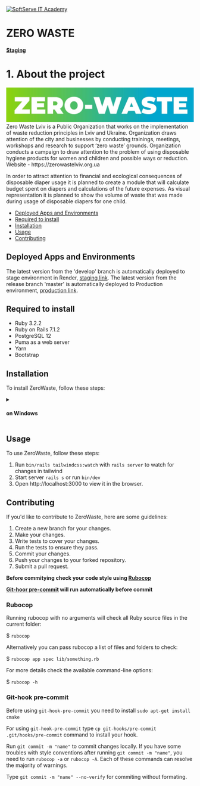 <a href="https://softserve.academy/"><img src="https://s.057.ua/section/newsInternalIcon/upload/images/news/icon/000/050/792/vnutr_5ce4f980ef15f.jpg" title="SoftServe IT Academy" alt="SoftServe IT Academy"></a>

# ZERO WASTE

#### [Staging](https://zero-waste-staging.onrender.com/)

# 1. About the project

<img src='logo.jpg' alt='zero-waste'>
Zero Waste Lviv is a Public Organization that works on the implementation of waste reduction principles in Lviv and Ukraine. Organization draws attention of the city and businesses by conducting trainings, meetings, workshops and research to support ‘zero waste’ grounds. Organization conducts a campaign to draw attention to the problem of using disposable hygiene products for women and children and possible ways or reduction. Website - https://zerowastelviv.org.ua

In order to attract attention to financial and ecological consequences of disposable diaper usage it is planned to create a module that will calculate budget spent on diapers and calculations of the future expenses. As visual representation it is planned to show the volume of waste that was made during usage of disposable diapers for one child.

- [Deployed Apps and Environments](#deployed-apps-and-environments)
- [Required to install](#required-to-install)
- [Installation](#installation)
- [Usage](#usage)
- [Contributing](#contributing)

## Deployed Apps and Environments

The latest version from the 'develop' branch is automatically deployed to stage environment in Render, [staging link](https://zero-waste-staging.onrender.com/).
The latest version from the release branch 'master' is automatically deployed to Production environment, [production link](http://calc.zerowastelviv.org.ua/).

## Required to install

- Ruby 3.2.2
- Ruby on Rails 7.1.2
- PostgreSQL 12
- Puma as a web server
- Yarn
- Bootstrap
  
## Installation

 To install ZeroWaste, follow these steps:

<details>
  <summary> <h4>on Windows</h4> </summary>

  First of all you need RVM to setup project. For the operating system Windows the optimal solution is to use <a href="https://docs.microsoft.com/en-us/windows/wsl/">WSL 2</a>.
   
  **1. Clone the repository:**
  
  $ `git clone https://github.com/ita-social-projects/ZeroWaste.git`
  
  **2. Navigate to the project directory:**
  
  $ `cd project-title`
  
  **3. Install the following libraries for image pocessing:**
  
  `sudo apt install imagemagick`
  
  `sudo apt install libvips42`
  
  **4. Install all of a project's dependencies:**
 
  $ `bin/setup`
  or
  $ `bundle install`
  
  **5. Install PostgresSQL**

  To check if PostgreSQL is installed and running correctly run `sudo systemctl status postgresql`
 
  | if PostgreSQL does not install  | if PostgreSQL is instlled but not active | if PostgreSQL is installed and active |
  | ------------- | ------------- | ------------- |
  | Unit postgresql.service could not be found.  | ● postgresql.service - PostgreSQL RDBMS Loaded: loaded (/lib/systemd/system/postgresql.service; enabled) Active: inactive (dead) since [дата і час] Docs: man:postgres(1)  | ● postgresql.service - PostgreSQL RDBMS Loaded: loaded (/lib/systemd/system/postgresql.service; enabled; vendor preset: enabled) Active: active (exited) since [дата і час]Main PID: 426 (code=exited, status=0/SUCCESS) |
  | <a href="https://www.postgresql.org/download/">Install PostgreSQL</a> for your operating system or subsystem. You can familiarize yourself with <a href="https://www.postgresql.org/docs/">PostgreSQL documentation</a>. | run `sudo systemctl start postgresql` | Move to the next step. |
  
  In your local machine in cloned project in config folder rename database.yml.sample to database.yml. Make sure that the user and password match the data in this file. Port may be changed.

  **6. Database configure**

  For further work, make sure that you have a user 'postgres' with proper password. 
  Create database:
  $ `sudo su postgres`
  $ `CREATE DATABASE zero_waste_development;`
  $ `CREATE DATABASE zero_waste_test;`
  
  If you're having trouble authenticating, you may need to reset your password. You can <a href="https://stackoverflow.com/questions/55038942/fatal-password-authentication-failed-for-user-postgres-postgresql-11-with-pg">read</a> instruction how to do it.
  
  To update databases run:

  $ `rake db:migrate`
  
  $ `rake db:reset` can resolve some errors connected with database.
  
  **7. Install Redis**
  
  You need Redis for correct work.
  <a href="https://redis.io/docs/getting-started/">Install Redis</a> for your operating system or subsystem. You can familiarize yourself with
  <a href="https://redis.io/docs//">Redis documentation</a>.

  ```
  curl -fsSL https://packages.redis.io/gpg | sudo gpg --dearmor -o /usr/share/keyrings/redis-archive-keyring.gpg
  
  echo "deb [signed-by=/usr/share/keyrings/redis-archive-keyring.gpg] https://packages.redis.io/deb $(lsb_release -cs) main" | sudo tee /etc/apt/sources.list.d/redis.list
  
  sudo apt-get update
  sudo apt-get install redis
  ```

  Lastly, start the Redis server like so:

  $ `sudo service redis-server start`
  
  To check if it is installed and running correctly run `sudo systemctl status redis-server`

  **8. Install Yarn**
  
  You can read more about yarn there:
  <a href="https://classic.yarnpkg.com/lang/en/docs/">yarn documentation</a>.

  For Windows doqnload the <a href="https://classic.yarnpkg.com/lang/en/docs/install/#windows-stable">yarn installer</a>.
  
  This will give you a .msi file that when run will walk you through installing Yarn on Windows.

  If you use the installer you will first need to install Node.js.
   
 **9. Install Sidekiq**
  
  Simple, efficient background processing for Ruby. You can read more about sidekiq there:
  <a href="https://github.com/mperham/sidekiq">Sidekiq documentation</a>.
  
  Installation:
  $ `bundle add sidekiq`

  **First run**
  
  1. Ensure that postgresql and redis are running
  2. Run `rails assets:precompile` to precompile assets
  3. Run `bin/rails tailwindcss:watch` with `rails server` to watch for changes in tailwind and start server or run `bin/dev`
  4. Open http://localhost:3000 to view it in the browser.
  
  Solutions when an errors occurs:
  <a href="https://stackoverflow.com/questions/15301826/psql-fatal-role-postgres-does-not-exist">psql: FATAL: role "postgres" does not exist</a>
</details>

## Usage

To use ZeroWaste, follow these steps:
1. Run `bin/rails tailwindcss:watch` with `rails server` to watch for changes in tailwind
2. Start server `rails s` or run `bin/dev`
3. Open http://localhost:3000 to view it in the browser.

## Contributing

If you'd like to contribute to ZeroWaste, here are some guidelines:

1. Create a new branch for your changes.
2. Make your changes.
3. Write tests to cover your changes.
4. Run the tests to ensure they pass.
5. Commit your changes.
6. Push your changes to your forked repository.
7. Submit a pull request.

**Before commitying check your code style using [Rubocop](#rubocop)**

**[Git-hoor pre-commit](#git-hook-pre-commit) will run automatically before commit**

### Rubocop

Running rubocop with no arguments will check all Ruby source files in the current folder:

$ `rubocop`

Alternatively you can pass rubocop a list of files and folders to check:

$ `rubocop app spec lib/something.rb`

For more details check the available command-line options:

$ `rubocop -h`

### Git-hook pre-commit

Before using `git-hook-pre-commit` you need to install `sudo apt-get install cmake`

For using `git-hook-pre-commit` type `cp git-hooks/pre-commit .git/hooks/pre-commit` command to install your hook.

Run `git commit -m "name"` to commit changes locally.
If you have some troubles with style conventions after running `git commit -m "name"`, you need to run `rubocop -a` or `rubocop -A`. Each of these commands can resolve the majority of warnings.

Type `git commit -m "name" --no-verify` for commiting without formating.
